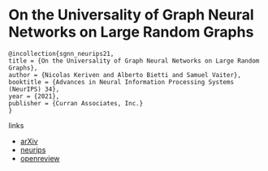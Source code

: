 # On the Universality of Graph Neural Networks on Large Random Graphs

```
@incollection{sgnn_neurips21,
title = {On the Universality of Graph Neural Networks on Large Random Graphs},
author = {Nicolas Keriven and Alberto Bietti and Samuel Vaiter},
booktitle = {Advances in Neural Information Processing Systems (NeurIPS) 34},
year = {2021},
publisher = {Curran Associates, Inc.}
}
```

links
- [arXiv](https://arxiv.org/abs/2105.13099)
- [neurips](https://neurips.cc/Conferences/2021/ScheduleMultitrack?event=28459)
- [openreview](https://openreview.net/forum?id=Xci6vUAGeJ)

